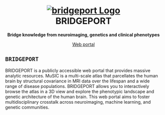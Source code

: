 <h1 align="center">
  <a href="https://github.com/anbai106/bridgeport">
    <img src="./data/logo/logo.png" alt="bridgeport Logo">
  </a>
  <br/>
  BRIDGEPORT
</h1>

<p align="center"><strong>Bridge knowledge from neuroimaging, genetics and clinical phenotypes</strong></p>

<p align="center">
  <a href="https://www.cbica.upenn.edu/bridgeport/">Web portal</a>
</p>

## `BRIDGEPORT`
BRIDGEPORT is a publicly accessible web portal that provides massive analytic resources. MuSIC is a multi-scale atlas that parcellates the human brain by structural covariance in MRI data over the lifespan and a wide range of disease populations. BRIDGEPORT allows you to interactively browse the atlas in a 3D view and explore the phenotypic landscape and genetic architecture of the human brain. This web portal aims to foster multidisciplinary crosstalk across neuroimaging, machine learning, and genetic communities.

